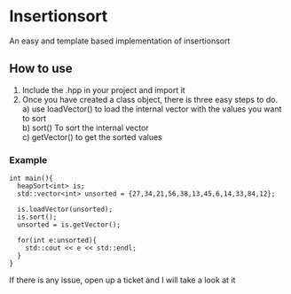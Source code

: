 # Insertionsort
An easy and template based implementation of insertionsort

## How to use ##
1) Include the .hpp in your project and import it
2) Once you have created a class object, there is three easy steps to do.<br/>
  a) use loadVector() to load the internal vector with the values you want to sort <br/>
  b) sort() To sort the internal vector<br/>
  c) getVector() to get the sorted values<br/>

### Example ###
```
int main(){
  heapSort<int> is;
  std::vector<int> unsorted = {27,34,21,56,38,13,45,6,14,33,84,12};

  is.loadVector(unsorted);
  is.sort();
  unsorted = is.getVector();

  for(int e:unsorted){
    std::cout << e << std::endl;
  }
}
```

If there is any issue, open up a ticket and I will take a look at it
